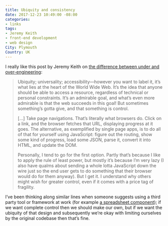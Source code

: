 ```yaml
---
title: Ubiquity and consistency
date: 2017-12-23 10:49:00 -08:00
categories:
- links
tags:
- Jeremy Keith
- front-end development
- web design
City: Plymouth
Country: UK
---
```


I really like this post by Jeremy Keith on [the difference between under and over-engineering](https://adactio.com/journal/13229):

> Ubiquity; universality; accessibility—however you want to label it, it’s what lies at the heart of the World Wide Web. It’s the idea that anyone should be able to access a resource, regardless of technical or personal constraints. It’s an admirable goal, and what’s even more admirable is that the web succeeds in this goal! But sometimes something’s gotta give, and that something is control.
> 
> [...] Take page navigations. That’s literally what browsers do. Click on a link, and the browser fetches that URL, displaying progress at it goes. The alternative, as exemplified by single page apps, is to do all of that for yourself using JavaScript: figure out the routing, show some kind of progress, load some JSON, parse it, convert it into HTML, and update the DOM.
> 
> Personally, I tend to go for the first option. Partly that’s because I like to apply the rule of least power, but mostly it’s because I’m very lazy (I also have qualms about sending a whole lotta JavaScript down the wire just so the end user gets to do something that their browser would do for them anyway). But I get it. I understand why others might wish for greater control, even if it comes with a price tag of fragility.

I’ve been thinking along similar lines when someone suggests using a third party tool or framework at work (for example [a spreadsheet component](https://github.com/felixrieseberg/React-Spreadsheet-Component)); if we want complete control then we should make our own, but if we want the ubiquity of that design and subsequently we’re okay with limiting ourselves by the original codebase then that’s fine.